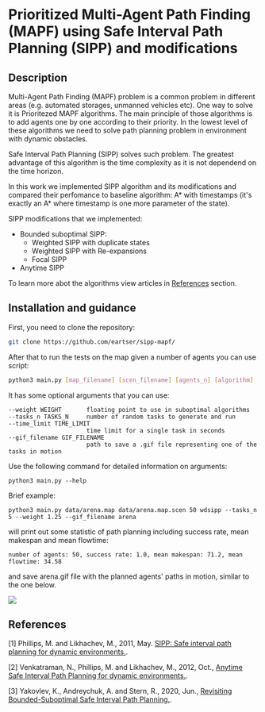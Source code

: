 # Prioritized Multi-Agent Path Finding (MAPF) using Safe Interval Path Planning (SIPP) and modifications

## Description
Multi-Agent Path Finding (MAPF) problem is a common problem in different areas (e.g. automated storages, unmanned vehicles etc). One way to solve it is Prioritezed MAPF algorithms. 
The main principle of those algorithms is to add agents one by one according to their priority. In the lowest level of these algorithms we need to solve path planning problem in
environment with dynamic obstacles.

Safe Interval Path Planning (SIPP) solves such problem. The greatest advantage of this algorithm is the time complexity as it is not dependend on the time horizon. 

In this work we implemented SIPP algorithm and its modifications and compared their perfomance to baseline algorithm: A* with timestamps (it's exactly an A* where timestamp is
one more parameter of the state).

SIPP modifications that we implemented:
- Bounded suboptimal SIPP:
    - Weighted SIPP with duplicate states
    - Weighted SIPP with Re-expansions
    - Focal SIPP
- Anytime SIPP

To learn more abot the algorithms view articles in [References](#references) section.

## Installation and guidance

First, you need to clone the repository:
```bash
git clone https://github.com/eartser/sipp-mapf/
```

After that to run the tests on the map given a number of agents you can use script:
```bash
python3 main.py [map_filename] [scen_filename] [agents_n] [algorithm]
```

It has some optional arguments that you can use:
```
--weight WEIGHT       floating point to use in suboptimal algorithms
--tasks_n TASKS_N     number of random tasks to generate and run
--time_limit TIME_LIMIT
                      time limit for a single task in seconds
--gif_filename GIF_FILENAME
                      path to save a .gif file representing one of the tasks in motion
```

Use the following command for detailed information on arguments:
```
python3 main.py --help
```

Brief example:
```
python3 main.py data/arena.map data/arena.map.scen 50 wdsipp --tasks_n 5 --weight 1.25 --gif_filename arena
```
will print out some statistic of path planning including success rate, mean makespan and mean flowtime:
```
number of agents: 50, success rate: 1.0, mean makespan: 71.2, mean flowtime: 34.58
```
and save arena.gif file with the planned agents' paths in motion, similar to the one below.

![](https://github.com/eartser/sipp-mapf/blob/master/gifs/arena.gif)


## References
[1] Phillips, M. and Likhachev, M., 2011, May. [SIPP: Safe interval path planning for dynamic environments.](http://www.cs.cmu.edu/~maxim/files/sipp_icra11.pdf).

[2] Venkatraman, N., Phillips, M. and Likhachev, M., 2012, Oct., [Anytime Safe Interval Path Planning for dynamic environments.](https://ieeexplore.ieee.org/document/6386191/).

[3] Yakovlev, K., Andreychuk, A. and Stern, R., 2020, Jun., [Revisiting Bounded-Suboptimal Safe Interval Path Planning.](https://arxiv.org/abs/2006.01195).

